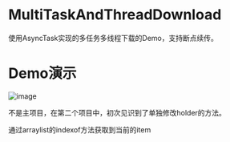 # MultiTaskAndThreadDownload
使用AsyncTask实现的多任务多线程下载的Demo，支持断点续传。

# Demo演示
![image](https://raw.githubusercontent.com/liuling07/MultiTaskAndThreadDownload/master/example.gif)


不是主项目，在第二个项目中，初次见识到了单独修改holder的方法。

通过arraylist的indexof方法获取到当前的item

